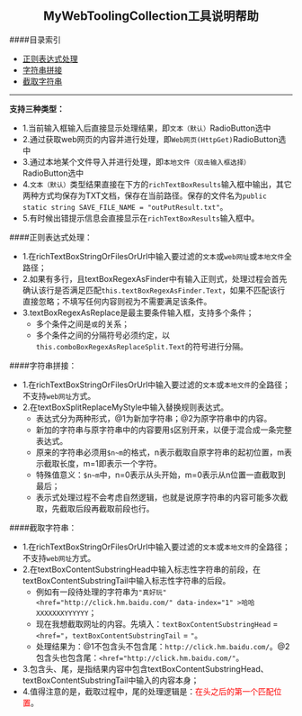 <!-- 标题居中，Html语法，创建一条Form -->
<form style="text-align:center"><h2><font>MyWebToolingCollection工具说明帮助</font></h3></form>

<!-- 目录索引本身的链接等式是#_1 -->
####目录索引
+ [正则表达式处理](#_2)
+ [字符串拼接](#_3)
+ [截取字符串](#_4)


****
<!-- 分隔符，整行分隔 -->
__支持三种类型：__

+ 1.当前输入框输入后直接显示处理结果，即`文本（默认）`RadioButton选中
+ 2.通过获取web网页的内容并进行处理，即`Web网页(HttpGet)`RadioButton选中
+ 3.通过本地某个文件导入并进行处理，即`本地文件（双击输入框选择）`RadioButton选中
+ 4.`文本（默认）`类型结果直接在下方的`richTextBoxResults`输入框中输出，其它两种方式均保存为TXT文档，保存在当前路径。保存的文件名为`public static string SAVE_FILE_NAME = "outPutResult.txt"`。
+ 5.有时候出错提示信息会直接显示在`richTextBoxResults`输入框中。

<!-- 总体介绍结束 -->
####正则表达式处理：

* 1.在richTextBoxStringOrFilesOrUrl中输入要过滤的`文本`或`web网址`或`本地文件`全路径；
* 2.如果有多行，且textBoxRegexAsFinder中有输入正则式，处理过程会首先确认该行是否满足匹配`this.textBoxRegexAsFinder.Text`，如果不匹配该行直接忽略；不填写任何内容则视为不需要满足该条件。
* 3.textBoxRegexAsReplace是最主要条件输入框，支持多个条件；
	- 多个条件之间是`或`的关系；
	- 多个条件之间的分隔符号必须约定，以`this.comboBoxRegexAsReplaceSplit.Text`的符号进行分隔。

<!-- 正则表达式结束 -->

####字符串拼接：

* 1.在richTextBoxStringOrFilesOrUrl中输入要过滤的`文本`或`本地文件`的全路径；不支持`web网址`方式。
* 2.在textBoxSplitReplaceMyStyle中输入替换规则表达式。
	- 表达式分为两种形式，@1为新加字符串；@2为原字符串中的内容。
	- 新加的字符串与原字符串中的内容要用`$`区别开来，以便于混合成一条完整表达式。
	- 原来的字符串必须用`$n~m`的格式，n表示截取自原字符串的起初位置，m表示截取长度，m=1即表示一个字符。
	- 特殊值意义：`$n~m`中，n=0表示从头开始，m=0表示从n位置一直截取到最后；
	- 表示式处理过程不会考虑自然逻辑，也就是说原字符串的内容可能多次截取，先截取后段再截取前段也行。

####截取字符串：

* 1.在richTextBoxStringOrFilesOrUrl中输入要过滤的`文本`或`本地文件`的全路径；不支持`web网址`方式。
* 2.在textBoxContentSubstringHead中输入标志性字符串的前段，在textBoxContentSubstringTail中输入标志性字符串的后段。
	- 例如有一段待处理的字符串为`"真好玩"<href="http://click.hm.baidu.com/" data-index="1" >哈哈XXXXXXXYYYYYY`；
	- 现在我想截取网址的内容。先填入：`textBoxContentSubstringHead` = `<href="`，`textBoxContentSubstringTail` = `"`。
	- 处理结果为：@1不包含头不包含尾：`http://click.hm.baidu.com/`。@2包含头也包含尾：`<href="http://click.hm.baidu.com/"`。
* 3.包含头、尾，是指结果内容中包含textBoxContentSubstringHead、textBoxContentSubstringTail中输入的内容本身；
* 4.值得注意的是，截取过程中，尾的处理逻辑是：<font color=red>在头之后的第一个匹配位置</font>。
